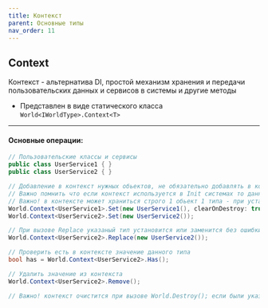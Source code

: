 ```yaml
---
title: Контекст
parent: Основные типы
nav_order: 11
---
```


## Context
Контекст - альтернатива DI, простой механизм хранения и передачи пользовательских данных и сервисов в системы и другие методы
- Представлен в виде статического класса `World<IWorldType>.Context<T>`

___
#### Основные операции:
```csharp
// Пользовательские классы и сервисы
public class UserService1 { }
public class UserService2 { }

// Добавление в контекст нужных обьектов, не обязательно добавлять в контекст обьекты до инициализации, в процессе работы систем также могут добавляться новые данные
// Важно помнить что если контекст используется в Init системах то данные туда должны быть переданы до Ecs.Initialize() или до вызова в цепочке вызовов конкретной Init системы 
// Важно! в контексте может храниться строго 1 обьект 1 типа - при установке чере метод Set повторно одного типа будет ошибка
World.Context<UserService1>.Set(new UserService1(), clearOnDestroy: true);
World.Context<UserService2>.Set(new UserService2());

// При вызове Replace указаный тип установится или заменится без ошибки 
World.Context<UserService2>.Replace(new UserService2());

// Проверить есть в контексте значение данного типа
bool has = World.Context<UserService2>.Has();

// Удалить значение из контекста
World.Context<UserService2>.Remove();

// Важно! контекст очистится при вызове World.Destroy(); если были указаны clearOnDestroy true при установке значения
````